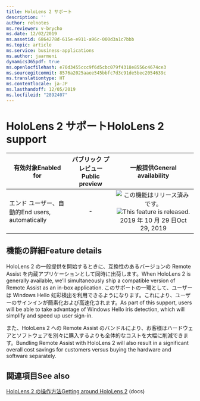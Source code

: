 ```yaml
---
title: HoloLens 2 サポート
description: ''
author: relnotes
ms.reviewer: v-brycho
ms.date: 12/02/2019
ms.assetid: 6864278d-615e-e911-a96c-000d3a1c7bbb
ms.topic: article
ms.service: business-applications
ms.author: jaarmeni
dynamics365pdf: true
ms.openlocfilehash: e70d3455ccc9f6d5cbc079f4318e8556c4674ce3
ms.sourcegitcommit: 8576a2025aaee545bbfc7d3c91de5bec2054639c
ms.translationtype: HT
ms.contentlocale: ja-JP
ms.lasthandoff: 12/05/2019
ms.locfileid: "2892407"
---
```

# <a name="hololens-2-support"></a><span data-ttu-id="963d4-102">HoloLens 2 サポート</span><span class="sxs-lookup"><span data-stu-id="963d4-102">HoloLens 2 support</span></span>


| <span data-ttu-id="963d4-103">有効対象</span><span class="sxs-lookup"><span data-stu-id="963d4-103">Enabled for</span></span>    |  <span data-ttu-id="963d4-104">パブリック プレビュー</span><span class="sxs-lookup"><span data-stu-id="963d4-104">Public preview</span></span> | <span data-ttu-id="963d4-105">一般提供</span><span class="sxs-lookup"><span data-stu-id="963d4-105">General availability</span></span> | 
| ---------- | :----------: |:----------: |
|<span data-ttu-id="963d4-106">エンド ユーザー、自動的</span><span class="sxs-lookup"><span data-stu-id="963d4-106">End users, automatically</span></span>|-| <span data-ttu-id="963d4-107">![この機能はリリース済みです。](/dynamics365-release-plan/media/green-checkmark.png "この機能はリリース済みです。")</span><span class="sxs-lookup"><span data-stu-id="963d4-107">![This feature is released.](/dynamics365-release-plan/media/green-checkmark.png "This feature is released.")</span></span> <span data-ttu-id="963d4-108">2019 年 10 月 29 日</span><span class="sxs-lookup"><span data-stu-id="963d4-108">Oct 29, 2019</span></span>|






## <a name="feature-details"></a><span data-ttu-id="963d4-109">機能の詳細</span><span class="sxs-lookup"><span data-stu-id="963d4-109">Feature details</span></span>
<!--feature detail start -->
<span data-ttu-id="963d4-110">HoloLens 2 の一般提供を開始するときに、互換性のあるバージョンの Remote Assist を内蔵アプリケーションとして同時に出荷します。</span><span class="sxs-lookup"><span data-stu-id="963d4-110">When HoloLens 2 is generally available, we’ll simultaneously ship a compatible version of Remote Assist as an in-box application.</span></span> <span data-ttu-id="963d4-111">このサポートの一環として、ユーザーは Windows Hello 虹彩検出を利用できるようになります。これにより、ユーザーのサインインが簡素化および高速化されます。</span><span class="sxs-lookup"><span data-stu-id="963d4-111">As part of this support, users will be able to take advantage of Windows Hello iris detection, which will simplify and speed up user sign-in.</span></span> 

<span data-ttu-id="963d4-112">また、HoloLens 2 への Remote Assist のバンドルにより、お客様はハードウェアとソフトウェアを別々に購入するよりも全体的なコストを大幅に削減できます。</span><span class="sxs-lookup"><span data-stu-id="963d4-112">Bundling Remote Assist with HoloLens 2 will also result in a significant overall cost savings for customers versus buying the hardware and software separately.</span></span> 

<!--feature detail end -->










## <a name="see-also"></a><span data-ttu-id="963d4-113">関連項目</span><span class="sxs-lookup"><span data-stu-id="963d4-113">See also</span></span>

<span data-ttu-id="963d4-114">[HoloLens 2 の操作方法](https://docs.microsoft.com/hololens/hololens2-basic-usage)</span><span class="sxs-lookup"><span data-stu-id="963d4-114">[Getting around HoloLens 2](https://docs.microsoft.com/hololens/hololens2-basic-usage) (docs)</span></span>
